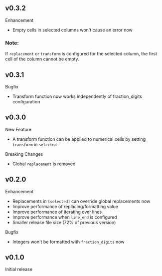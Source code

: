 ## v0.3.2

Enhancement

- Empty cells in selected columns won't cause an error now

### Note:

If `replacement` or `transform` is configured for the selected column, the first cell of the column cannot be empty.

## v0.3.1

Bugfix

- Transform function now works independently of fraction_digits configuration

## v0.3.0
 
New Feature
 
- A transform function can be applied to numerical cells by setting `transform` in `selected`
 
Breaking Changes
 
- Global `replacement` is removed

## v0.2.0

Enhancement

- Replacements in `[selected]` can override global replacements now
- Improve performance of replacing/formatting value 
- Improve performance of iterating over lines
- Improve performance when `line_end` is configured 
- Smaller release file size (72% of previous version)

Bugfix

- Integers won't be formatted with `fraction_digits` now

## v0.1.0

Initial release
